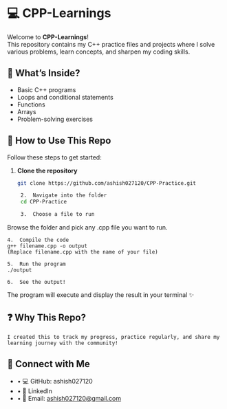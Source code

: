 # 💻 CPP-Learnings

Welcome to **CPP-Learnings**!  
This repository contains my C++ practice files and projects where I solve various problems, learn concepts, and sharpen my coding skills.

## 📂 What’s Inside?  
- Basic C++ programs  
- Loops and conditional statements  
- Functions  
- Arrays  
- Problem-solving exercises  

## 🚀 How to Use This Repo

Follow these steps to get started:

1. **Clone the repository**  
   ```bash
   git clone https://github.com/ashish027120/CPP-Practice.git

	2.	Navigate into the folder
    cd CPP-Practice

	3.	Choose a file to run
Browse the folder and pick any .cpp file you want to run.

	4.	Compile the code
    g++ filename.cpp -o output
    (Replace filename.cpp with the name of your file)

	5.	Run the program
    ./output

	6.	See the output!
The program will execute and display the result in your terminal ✨


## ❓ Why This Repo?

	I created this to track my progress, practice regularly, and share my learning journey with the community!

## 🔗 Connect with Me
-	•	💻 GitHub: ashish027120
-	•	💼 LinkedIn
-	•	💌 Email: ashish027120@gmail.com


